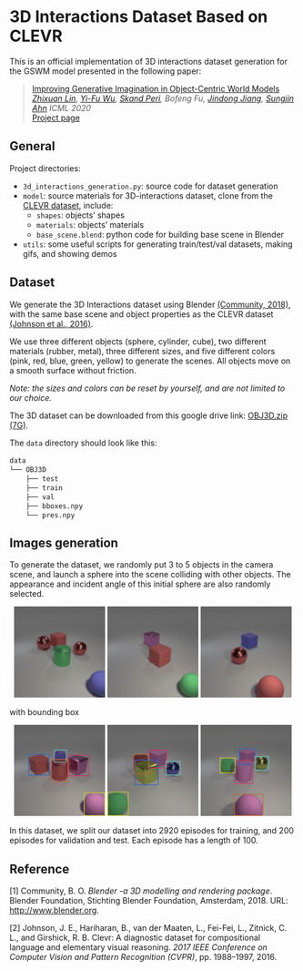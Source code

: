# 3D Interactions Dataset Based on CLEVR

This is an official implementation of 3D interactions dataset generation for the GSWM model presented in the following paper:

> [Improving Generative Imagination in Object-Centric World Models](https://proceedings.icml.cc/static/paper_files/icml/2020/4995-Paper.pdf)  
> *[Zhixuan Lin](www.zhixuanlin.com), [Yi-Fu Wu](www.yifuwu.com), [Skand Peri](pvskand.github.io), Bofeng Fu, [Jindong Jiang](www.jindongjiang.me), [Sungjin Ahn](www.sungjinahn.com)*
> *ICML 2020*  
> [Project page](https://sites.google.com/view/gswm)

## General

Project directories:

- `3d_interactions_generation.py`: source code for dataset generation
- `model`: source materials for 3D-interactions dataset, clone from the [CLEVR dataset](http://cs.stanford.edu/people/jcjohns/clevr/), include:
  - `shapes`: objects’ shapes
  - `materials`: objects’ materials
  - `base_scene.blend`: python code for building base scene in Blender
- `utils`: some useful scripts for generating train/test/val datasets, making gifs, and showing demos

## Dataset

We generate the 3D Interactions dataset using Blender [(Community, 2018)](http://www.blender.org.), with the same base scene and object properties as the CLEVR dataset [(Johnson et al., 2016)](https://openaccess.thecvf.com/content_cvpr_2017/papers/Johnson_CLEVR_A_Diagnostic_CVPR_2017_paper.pdf).

We use three different objects (sphere, cylinder, cube), two different materials (rubber, metal), three different sizes, and five different colors (pink, red, blue, green, yellow) to generate the scenes. All objects move on a smooth surface without friction. 

*Note: the sizes and colors can be reset by yourself, and are not limited to our choice.*

The 3D dataset can be downloaded from this google drive link: [OBJ3D.zip (7G)](https://drive.google.com/file/d/1XSLW3qBtcxxvV-5oiRruVTlDlQ_Yatzm/view?usp=sharing).

The `data` directory should look like this:

```
data
└── OBJ3D
    ├── test
    ├── train
    ├── val
    ├── bboxes.npy
    └── pres.npy
```





## Images generation

To generate the dataset, we randomly put 3 to 5 objects in the camera scene, and launch a sphere into the scene colliding with other objects. The appearance and incident angle of this initial sphere are also randomly selected. 

<div align="center">
  <img src="images/seq_1.gif" width="160px">
  <img src="images/seq_2.gif" width="160px">
  <img src="images/seq_3.gif" width="160px">
</div>



with bounding box

<div align="center">
  <img src="images/bbox_0.gif" width="160px">
  <img src="images/bbox_1.gif" width="160px">
  <img src="images/bbox_2.gif" width="160px">
</div>



In this dataset, we split our dataset into 2920 episodes for training, and 200 episodes for validation and test. Each episode has a length of 100. 



## Reference

[1] Community, B. O. *Blender -a 3D modelling and rendering package*. Blender Foundation, Stichting Blender Foundation, Amsterdam, 2018. URL: http://www.blender.org. 

[2] Johnson, J. E., Hariharan, B., van der Maaten, L., Fei-Fei, L., Zitnick, C. L., and Girshick, R. B. Clevr: A diagnostic dataset for compositional language and elementary visual reasoning. *2017 IEEE Conference on Computer Vision and Pattern Recognition (CVPR)*, pp. 1988–1997, 2016. 